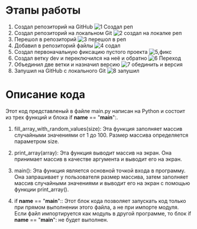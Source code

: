 # Этапы работы
1. Создал репозиторий на GitHub
![1 Создал реп](https://github.com/asatryan173/PMIIS-12/assets/71139053/703f5608-1e50-42eb-86da-9a99ea3cc1c4)
2. Создал репозиторий на локальном Git
![2 создал на локалке реп](https://github.com/asatryan173/PMIIS-12/assets/71139053/5b76bb72-9c81-475b-b389-6307548968c6)
3. Перешол в репозиторий
![3 перешол в реп](https://github.com/asatryan173/PMIIS-12/assets/71139053/61251ae7-73aa-40ef-8591-e68c8694991e)
4. Добавил в репозиторий файлы
![4 содал](https://github.com/asatryan173/PMIIS-12/assets/71139053/57922f10-e9be-4290-bcfd-1d2f1f5d471b)
5. Создал первоначальную фиксацию пустого проекта
![5,фикс](https://github.com/asatryan173/PMIIS-12/assets/71139053/1bac0f4f-faa1-4cfc-b948-d2eb0bce773c)
6. Создал ветку dev и переключился на неё и обратно
![6 Переход](https://github.com/asatryan173/PMIIS-12/assets/71139053/c341f5ef-1b7e-41c2-9e22-d9b3891233d2)
7. Объединил две ветки и назначил версию
![7 обединить и версия](https://github.com/asatryan173/PMIIS-12/assets/71139053/7b2372a7-4c08-4c27-8a7f-e1b0eb7ed006)
8. Запушил на GitHub с локального Git
![8 запушил](https://github.com/asatryan173/PMIIS-12/assets/71139053/86e4b748-7589-49bb-a82a-b87fa7c4dc30)

# Описание кода 
Этот код представленый в файле main.py написан на Python и состоит из трех функций и блока if __name__ == "__main__":.

1. fill_array_with_random_values(size): Эта функция заполняет массив случайными значениями от 1 до 100. Размер массива определяется параметром size.

2. print_array(array): Эта функция выводит массив на экран. Она принимает массив в качестве аргумента и выводит его на экран.

3. main(): Эта функция является основной точкой входа в программу. Она запрашивает у пользователя размер массива, затем заполняет массив случайными значениями и выводит его на экран с помощью функции print_array().

4. if __name__ == "__main__":: Этот блок кода позволяет запускать код только при прямом выполнении этого файла, а не при импорте модуля. Если файл импортируется как модуль в другой программе, то блок if __name__ == "__main__": не будет выполнен.
